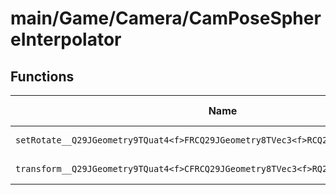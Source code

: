 # main/Game/Camera/CamPoseSphereInterpolator

## Functions

| Name | Address | Match % |
|------|---------|---------|
| `setRotate__Q29JGeometry9TQuat4<f>FRCQ29JGeometry8TVec3<f>RCQ29JGeometry8TVec3<f>f` | `0x8009265C` | :x: (0.0%) |
| `transform__Q29JGeometry9TQuat4<f>CFRCQ29JGeometry8TVec3<f>RQ29JGeometry8TVec3<f>` | `0x80092758` | :x: (0.0%) |